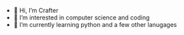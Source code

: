 - 👋 Hi, I’m Crafter
- 👀 I’m interested in computer science and coding
- 🌱 I’m currently learning python and a few other lanugages


<!---
crafter544/crafter544 is a ✨ special ✨ repository because its `README.md` (this file) appears on your GitHub profile.
You can click the Preview link to take a look at your changes.
--->
